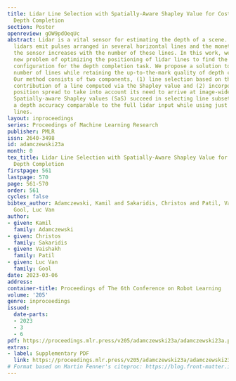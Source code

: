 ```yaml
---
title: Lidar Line Selection with Spatially-Aware Shapley Value for Cost-Efficient
  Depth Completion
section: Poster
openreview: gOW9pdOeqUc
abstract: Lidar is a vital sensor for estimating the depth of a scene. Typical spinning
  lidars emit pulses arranged in several horizontal lines and the monetary cost of
  the sensor increases with the number of these lines. In this work, we present the
  new problem of optimizing the positioning of lidar lines to find the most effective
  configuration for the depth completion task. We propose a solution to reduce the
  number of lines while retaining the up-to-the-mark quality of depth completion.
  Our method consists of two components, (1) line selection based on the marginal
  contribution of a line computed via the Shapley value and (2) incorporating line
  position spread to take into account its need to arrive at image-wide depth completion.
  Spatially-aware Shapley values (SaS) succeed in selecting line subsets that yield
  a depth accuracy comparable to the full lidar input while using just half of the
  lines.
layout: inproceedings
series: Proceedings of Machine Learning Research
publisher: PMLR
issn: 2640-3498
id: adamczewski23a
month: 0
tex_title: Lidar Line Selection with Spatially-Aware Shapley Value for Cost-Efficient
  Depth Completion
firstpage: 561
lastpage: 570
page: 561-570
order: 561
cycles: false
bibtex_author: Adamczewski, Kamil and Sakaridis, Christos and Patil, Vaishakh and
  Gool, Luc Van
author:
- given: Kamil
  family: Adamczewski
- given: Christos
  family: Sakaridis
- given: Vaishakh
  family: Patil
- given: Luc Van
  family: Gool
date: 2023-03-06
address:
container-title: Proceedings of The 6th Conference on Robot Learning
volume: '205'
genre: inproceedings
issued:
  date-parts:
  - 2023
  - 3
  - 6
pdf: https://proceedings.mlr.press/v205/adamczewski23a/adamczewski23a.pdf
extras:
- label: Supplementary PDF
  link: https://proceedings.mlr.press/v205/adamczewski23a/adamczewski23a-supp.pdf
# Format based on Martin Fenner's citeproc: https://blog.front-matter.io/posts/citeproc-yaml-for-bibliographies/
---
```

